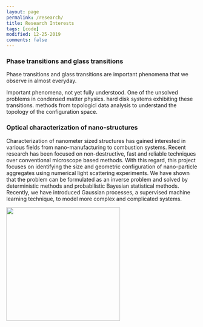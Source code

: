 ```yaml
---
layout: page
permalink: /research/
title: Research Interests
tags: [code]
modified: 12-25-2019
comments: false
---
```

### Phase transitions and glass transitions
Phase transitions and glass transitions are important phenomena that we observe in almost everyday.

Important phenomena, not yet fully understood. One of the unsolved problems in condensed matter physics. hard disk systems exhibiting these transitions. methods from topologicl data analysis to understand the topology of the configuration space.


### Optical characterization of nano-structures
Characterization of nanometer sized structures has gained interested in various fields from nano-manufacturing to combustion systems. Recent research has been focused on non-destructive, fast and reliable techniques over conventional microscope based methods. With this regard, this project focuses on identifying the size and geometric configuration of nano-particle aggregates using numerical light scattering experiments. We have shown that the problem can be formulated as an inverse problem and solved by deterministic methods and probabilistic Bayesian statistical methods. Recently, we have introduced Gaussian processes, a supervised machine learning technique, to model more complex and complicated systems.   



<img src="{{ site.github.url }}/images/deep_learning.png" height="300" width="300">


